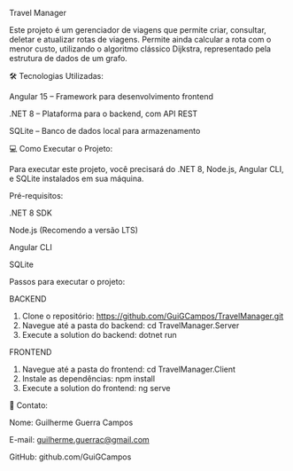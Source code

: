 Travel Manager

Este projeto é um gerenciador de viagens que permite criar, consultar, deletar e atualizar rotas de viagens. Permite ainda calcular a rota com o menor custo, utilizando o algoritmo clássico Dijkstra, representado pela estrutura de dados de um grafo.

🛠 Tecnologias Utilizadas:

Angular 15 – Framework para desenvolvimento frontend

.NET 8 – Plataforma para o backend, com API REST

SQLite – Banco de dados local para armazenamento


💻 Como Executar o Projeto:

Para executar este projeto, você precisará do .NET 8, Node.js, Angular CLI, e SQLite instalados em sua máquina.

Pré-requisitos:

.NET 8 SDK

Node.js (Recomendo a versão LTS)

Angular CLI

SQLite


Passos para executar o projeto:

BACKEND
1. Clone o repositório:
   https://github.com/GuiGCampos/TravelManager.git
2. Navegue até a pasta do backend:
  cd TravelManager.Server
3. Execute a solution do backend:
  dotnet run

FRONTEND
1. Navegue até a pasta do frontend:
  cd TravelManager.Client
2. Instale as dependências:
  npm install
3. Execute a solution do frontend:
   ng serve


📝 Contato:

Nome: Guilherme Guerra Campos

E-mail: guilherme.guerrac@gmail.com

GitHub: github.com/GuiGCampos




